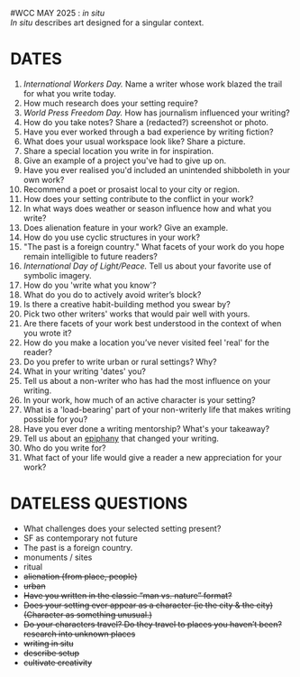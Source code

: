 #WCC MAY 2025 : *in situ*\
*In situ* describes art designed for a singular context.

# DATES
1. *International Workers Day.* Name a writer whose work blazed the trail for what you write today.
2. How much research does your setting require? 
3. *World Press Freedom Day.* How has journalism influenced your writing?
4. How do you take notes? Share a (redacted?) screenshot or photo.
5. Have you ever worked through a bad experience by writing fiction? 
6. What does your usual workspace look like? Share a picture.
7. Share a special location you write in for inspiration.
8. Give an example of a project you've had to give up on.
9. Have you ever realised you'd included an unintended shibboleth in your own work?
10. Recommend a poet or prosaist local to your city or region. 
11. How does your setting contribute to the conflict in your work?
12. In what ways does weather or season influence how and what you write? 
13. Does alienation feature in your work? Give an example.
14. How do you use cyclic structures in your work?
15. "The past is a foreign country." What facets of your work do you hope remain intelligible to future readers?
16. *International Day of Light/Peace.* Tell us about your favorite use of symbolic imagery.
17. How do you 'write what you know'?
18. What do you do to actively avoid writer’s block?
19. Is there a creative habit-building method you swear by?
20. Pick two other writers' works that would pair well with yours.
21. Are there facets of your work best understood in the context of when you wrote it?
22. How do you make a location you’ve never visited feel 'real' for the reader?
23. Do you prefer to write urban or rural settings? Why?
24. What in your writing 'dates' you?
25. Tell us about a non-writer who has had the most influence on your writing.
26. In your work, how much of an active character is your setting?
27. What is a 'load-bearing' part of your non-writerly life that makes writing possible for you?
28. Have you ever done a writing mentorship? What's your takeaway?
29. Tell us about an [epiphany](https://en.wikipedia.org/wiki/Epiphany_(literature)) that changed your writing.
30. Who do you write for?
31. What fact of your life would give a reader a new appreciation for your work? 


# DATELESS QUESTIONS
- What challenges does your selected setting present?
- SF as contemporary not future
- The past is a foreign country. 
- monuments / sites
- ritual
- ~~alienation (from place, people)~~
- ~~urban~~
- ~~Have you written in the classic “man vs. nature” format?~~
- ~~Does your setting ever appear as a character (ie the city & the city) (Character as something unusual.)~~
- ~~Do your characters travel? Do they travel to places you haven’t been? research into unknown places~~
- ~~writing in situ~~
- ~~describe setup~~
- ~~cultivate creativity~~
